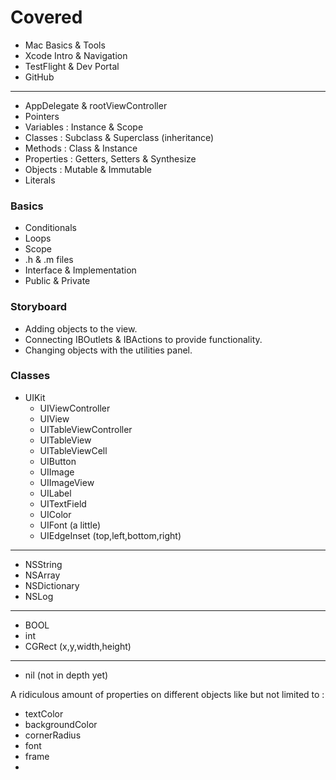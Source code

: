 # Covered 

- Mac Basics & Tools
- Xcode Intro & Navigation
- TestFlight & Dev Portal
- GitHub

---

- AppDelegate & rootViewController
- Pointers
- Variables : Instance & Scope
- Classes : Subclass & Superclass (inheritance)
- Methods : Class & Instance
- Properties : Getters, Setters & Synthesize
- Objects : Mutable & Immutable
- Literals

### Basics

- Conditionals
- Loops
- Scope
- .h & .m files
- Interface & Implementation
- Public & Private

### Storyboard

- Adding objects to the view.
- Connecting IBOutlets & IBActions to provide functionality.
- Changing objects with the utilities panel.

### Classes

- UIKit
	- UIViewController
	- UIView
	- UITableViewController
	- UITableView
	- UITableViewCell
	- UIButton
	- UIImage
	- UIImageView
	- UILabel
	- UITextField
	- UIColor
	- UIFont (a little)
	- UIEdgeInset (top,left,bottom,right)

---

- NSString
- NSArray
- NSDictionary
- NSLog

---

- BOOL
- int
- CGRect (x,y,width,height)

---

- nil (not in depth yet)

A ridiculous amount of properties on different objects like but not limited to :

- textColor
- backgroundColor
- cornerRadius
- font
- frame
- 